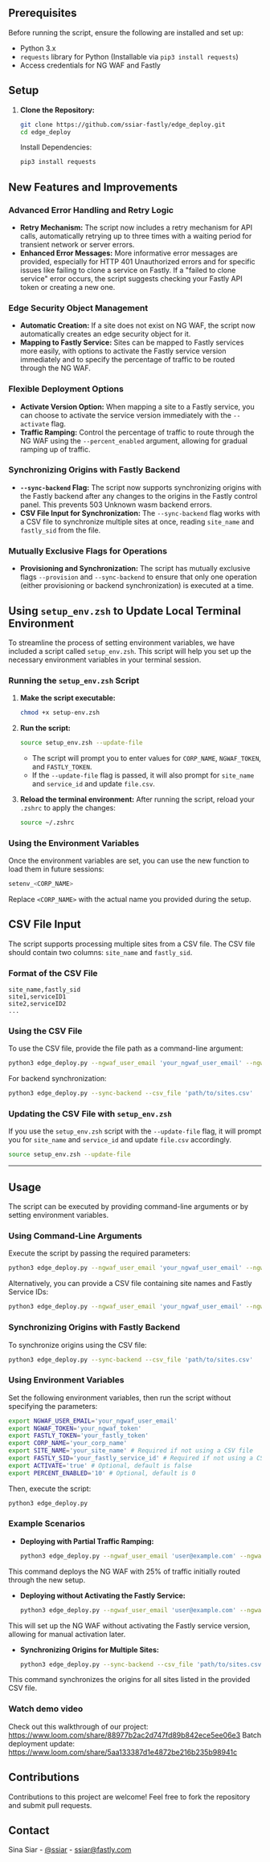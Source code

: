 ## Prerequisites

Before running the script, ensure the following are installed and set up:

- Python 3.x
- `requests` library for Python (Installable via `pip3 install requests`)
- Access credentials for NG WAF and Fastly

## Setup

1. **Clone the Repository:**
   ```bash
   git clone https://github.com/ssiar-fastly/edge_deploy.git
   cd edge_deploy
   ```
   Install Dependencies:
   ```bash
   pip3 install requests
   ```

## New Features and Improvements

### Advanced Error Handling and Retry Logic

- **Retry Mechanism:** The script now includes a retry mechanism for API calls, automatically retrying up to three times with a waiting period for transient network or server errors.
- **Enhanced Error Messages:** More informative error messages are provided, especially for HTTP 401 Unauthorized errors and for specific issues like failing to clone a service on Fastly. If a "failed to clone service" error occurs, the script suggests checking your Fastly API token or creating a new one.

### Edge Security Object Management

- **Automatic Creation:** If a site does not exist on NG WAF, the script now automatically creates an edge security object for it.
- **Mapping to Fastly Service:** Sites can be mapped to Fastly services more easily, with options to activate the Fastly service version immediately and to specify the percentage of traffic to be routed through the NG WAF.

### Flexible Deployment Options

- **Activate Version Option:** When mapping a site to a Fastly service, you can choose to activate the service version immediately with the `--activate` flag.
- **Traffic Ramping:** Control the percentage of traffic to route through the NG WAF using the `--percent_enabled` argument, allowing for gradual ramping up of traffic.

### Synchronizing Origins with Fastly Backend

- **`--sync-backend` Flag:** The script now supports synchronizing origins with the Fastly backend after any changes to the origins in the Fastly control panel. This prevents 503 Unknown wasm backend errors.
- **CSV File Input for Synchronization:** The `--sync-backend` flag works with a CSV file to synchronize multiple sites at once, reading `site_name` and `fastly_sid` from the file.

### Mutually Exclusive Flags for Operations

- **Provisioning and Synchronization:** The script has mutually exclusive flags `--provision` and `--sync-backend` to ensure that only one operation (either provisioning or backend synchronization) is executed at a time.

## Using `setup_env.zsh` to Update Local Terminal Environment

To streamline the process of setting environment variables, we have included a script called `setup_env.zsh`. This script will help you set up the necessary environment variables in your terminal session.

### Running the `setup_env.zsh` Script

1. **Make the script executable:**
   ```bash
   chmod +x setup-env.zsh
   ```
2. **Run the script:**
   ```bash
   source setup_env.zsh --update-file
   ```
   - The script will prompt you to enter values for `CORP_NAME`, `NGWAF_TOKEN`, and `FASTLY_TOKEN`.
   - If the `--update-file` flag is passed, it will also prompt for `site_name` and `service_id` and update `file.csv`.

3. **Reload the terminal environment:**
   After running the script, reload your `.zshrc` to apply the changes:
   ```bash
   source ~/.zshrc
   ```

### Using the Environment Variables

Once the environment variables are set, you can use the new function to load them in future sessions:

```bash
setenv_<CORP_NAME>
```

Replace `<CORP_NAME>` with the actual name you provided during the setup.

## CSV File Input

The script supports processing multiple sites from a CSV file. The CSV file should contain two columns: `site_name` and `fastly_sid`.

### Format of the CSV File

```csv
site_name,fastly_sid
site1,serviceID1
site2,serviceID2
...
```

### Using the CSV File

To use the CSV file, provide the file path as a command-line argument:

```bash
python3 edge_deploy.py --ngwaf_user_email 'your_ngwaf_user_email' --ngwaf_token 'your_ngwaf_token' --fastly_token 'your_fastly_token' --corp_name 'your_corp_name' --csv_file 'path/to/sites.csv' [--activate] [--percent_enabled <0-100>]
```

For backend synchronization:

```bash
python3 edge_deploy.py --sync-backend --csv_file 'path/to/sites.csv'
```

### Updating the CSV File with `setup_env.zsh`

If you use the `setup_env.zsh` script with the `--update-file` flag, it will prompt you for `site_name` and `service_id` and update `file.csv` accordingly.

```bash
source setup_env.zsh --update-file
```

---

## Usage

The script can be executed by providing command-line arguments or by setting environment variables.

### Using Command-Line Arguments

Execute the script by passing the required parameters:

```bash
python3 edge_deploy.py --ngwaf_user_email 'your_ngwaf_user_email' --ngwaf_token 'your_ngwaf_token' --fastly_token 'your_fastly_token' --corp_name 'your_corp_name' --site_name 'your_site_name' --fastly_sid 'your_fastly_service_id' [--activate] [--percent_enabled <0-100>]
```

Alternatively, you can provide a CSV file containing site names and Fastly Service IDs:

```bash
python3 edge_deploy.py --ngwaf_user_email 'your_ngwaf_user_email' --ngwaf_token 'your_ngwaf_token' --fastly_token 'your_fastly_token' --corp_name 'your_corp_name' --csv_file 'path/to/sites.csv' [--activate] [--percent_enabled <0-100>]
```

### Synchronizing Origins with Fastly Backend

To synchronize origins using the CSV file:

```bash
python3 edge_deploy.py --sync-backend --csv_file 'path/to/sites.csv'
```

### Using Environment Variables

Set the following environment variables, then run the script without specifying the parameters:

```bash
export NGWAF_USER_EMAIL='your_ngwaf_user_email'
export NGWAF_TOKEN='your_ngwaf_token'
export FASTLY_TOKEN='your_fastly_token'
export CORP_NAME='your_corp_name'
export SITE_NAME='your_site_name' # Required if not using a CSV file
export FASTLY_SID='your_fastly_service_id' # Required if not using a CSV file
export ACTIVATE='true' # Optional, default is false
export PERCENT_ENABLED='10' # Optional, default is 0
```

Then, execute the script:

```bash
python3 edge_deploy.py
```

### Example Scenarios

- **Deploying with Partial Traffic Ramping:**
  ```bash
  python3 edge_deploy.py --ngwaf_user_email 'user@example.com' --ngwaf_token 'token123' --fastly_token 'fastlykey123' --corp_name 'MyCorp' --site_name 'MySite' --fastly_sid 'serviceID' --activate --percent_enabled 25
  ```

This command deploys the NG WAF with 25% of traffic initially routed through the new setup.

- **Deploying without Activating the Fastly Service:**
  ```bash
  python3 edge_deploy.py --ngwaf_user_email 'user@example.com' --ngwaf_token 'token123' --fastly_token 'fastlykey123' --corp_name 'MyCorp' --site_name 'MySite' --fastly_sid 'serviceID'
  ```

This will set up the NG WAF without activating the Fastly service version, allowing for manual activation later.

- **Synchronizing Origins for Multiple Sites:**
  ```bash
  python3 edge_deploy.py --sync-backend --csv_file 'path/to/sites.csv'
  ```

This command synchronizes the origins for all sites listed in the provided CSV file.

### Watch demo video
Check out this walkthrough of our project: https://www.loom.com/share/88977b2ac2d747fd89b842ece5ee06e3
Batch deployment update: https://www.loom.com/share/5aa133387d1e4872be216b235b98941c

## Contributions

Contributions to this project are welcome! Feel free to fork the repository and submit pull requests.

## Contact

Sina Siar - [@ssiar](https://linkedin.com/in/ssiar) - ssiar@fastly.com
